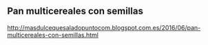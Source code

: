 ## Pan multicereales con semillas

http://masdulcequesaladopuntocom.blogspot.com.es/2016/06/pan-multicereales-con-semillas.html
